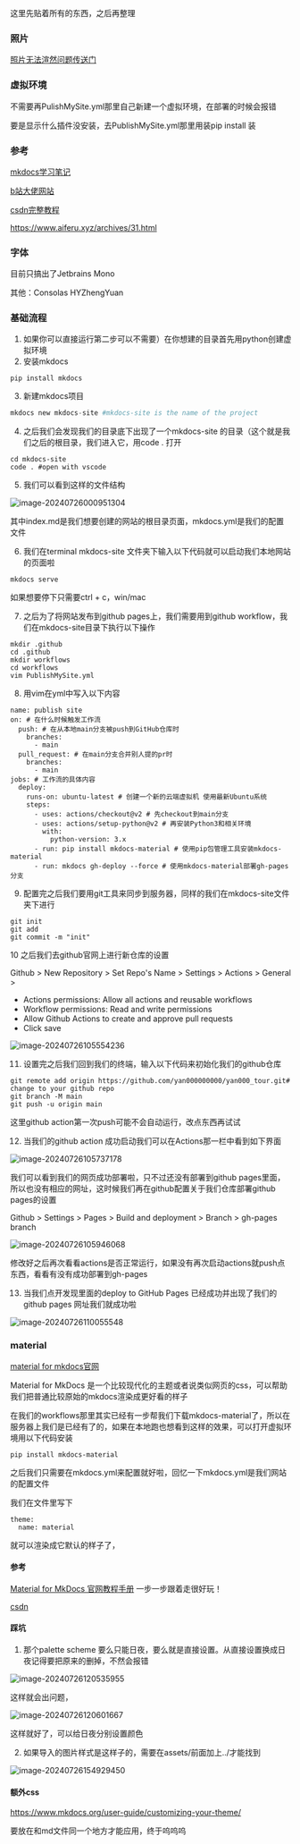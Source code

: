 这里先贴着所有的东西，之后再整理

### 照片

[照片无法渲然问题传送门](https://github.com/mkdocs/mkdocs/discussions/2754)

### 虚拟环境

不需要再PulishMySite.yml那里自己新建一个虚拟环境，在部署的时候会报错

要是显示什么插件没安装，去PublishMySite.yml那里用装pip install 装

### 参考

[mkdocs学习笔记](https://blog.xiiigame.com/2021-03-02-mkdocs-material学习笔记/)

[b站大佬网站](https://yang-xijie.github.io/BLOG/Markdown/github-pages/)

[csdn完整教程](https://blog.csdn.net/m0_63203517/article/details/129755527)

https://www.aiferu.xyz/archives/31.html

### 字体

目前只搞出了Jetbrains Mono

其他：Consolas HYZhengYuan

### 基础流程

1. 如果你可以直接运行第二步可以不需要）在你想建的目录首先用python创建虚拟环境
2. 安装mkdocs

```
pip install mkdocs 
```

3. 新建mkdocs项目

```python
mkdocs new mkdocs-site #mkdocs-site is the name of the project
```

4. 之后我们会发现我们的目录底下出现了一个mkdocs-site 的目录（这个就是我们之后的根目录，我们进入它，用code . 打开

```
cd mkdocs-site
code . #open with vscode 
```

5. 我们可以看到这样的文件结构

![image-20240726000951304](assets/image-20240726000951304.png)

其中index.md是我们想要创建的网站的根目录页面，mkdocs.yml是我们的配置文件

6. 我们在terminal mkdocs-site 文件夹下输入以下代码就可以启动我们本地网站的页面啦

```
mkdocs serve
```

如果想要停下只需要ctrl + c，win/mac

7. 之后为了将网站发布到github pages上，我们需要用到github workflow，我们在mkdocs-site目录下执行以下操作

```
mkdir .github
cd .github
mkdir workflows
cd workflows
vim PublishMySite.yml
```

8. 用vim在yml中写入以下内容

```
name: publish site
on: # 在什么时候触发工作流
  push: # 在从本地main分支被push到GitHub仓库时
    branches:
      - main
  pull_request: # 在main分支合并别人提的pr时
    branches:
      - main
jobs: # 工作流的具体内容
  deploy:
    runs-on: ubuntu-latest # 创建一个新的云端虚拟机 使用最新Ubuntu系统
    steps:
      - uses: actions/checkout@v2 # 先checkout到main分支
      - uses: actions/setup-python@v2 # 再安装Python3和相关环境
        with:
          python-version: 3.x
      - run: pip install mkdocs-material # 使用pip包管理工具安装mkdocs-material
      - run: mkdocs gh-deploy --force # 使用mkdocs-material部署gh-pages分支
```

9. 配置完之后我们要用git工具来同步到服务器，同样的我们在mkdocs-site文件夹下进行

```
git init
git add
git commit -m "init"
```

10 之后我们去github官网上进行新仓库的设置

Github > New Repository > Set Repo's Name > Settings > Actions > General >

* Actions permissions: Allow all actions and reusable workflows
* Workflow permissions: Read and write permissions
* Allow Github Actions to create and approve pull requests
* Click save

![image-20240726105554236](assets/image-20240726105554236.png)

11. 设置完之后我们回到我们的终端，输入以下代码来初始化我们的github仓库

```
git remote add origin https://github.com/yan000000000/yan000_tour.git# change to your github repo
git branch -M main
git push -u origin main
```

这里github action第一次push可能不会自动运行，改点东西再试试

12. 当我们的github action 成功启动我们可以在Actions那一栏中看到如下界面

![image-20240726105737178](assets/image-20240726105737178.png)

我们可以看到我们的网页成功部署啦，只不过还没有部署到github pages里面，所以也没有相应的网址，这时候我们再在github配置关于我们仓库部署github pages的设置

Github > Settings > Pages > Build and deployment > Branch > gh-pages branch

![image-20240726105946068](assets/image-20240726105946068.png)

修改好之后再次看看actions是否正常运行，如果没有再次启动actions就push点东西，看看有没有成功部署到gh-pages

13. 当我们点开发现里面的deploy to GitHub Pages 已经成功并出现了我们的github pages 网址我们就成功啦

![image-20240726110055548](assets/image-20240726110055548.png)

### material

[material for mkdocs官网](https://squidfunk.github.io/mkdocs-material/)

Material for MkDocs 是一个比较现代化的主题或者说类似网页的css，可以帮助我们把普通比较原始的mkdocs渲染成更好看的样子

在我们的workflows那里其实已经有一步帮我们下载mkdocs-material了，所以在服务器上我们是已经有了的，如果在本地跑也想看到这样的效果，可以打开虚拟环境用以下代码安装

```
pip install mkdocs-material
```

之后我们只需要在mkdocs.yml来配置就好啦，回忆一下mkdocs.yml是我们网站的配置文件

我们在文件里写下

```
theme: 
  name: material
```

就可以渲染成它默认的样子了，

#### 参考

[Material for MkDocs 官网教程手册](https://squidfunk.github.io/mkdocs-material/setup/changing-the-colors/) 一步一步跟着走很好玩！

[csdn](https://blog.csdn.net/m0_63203517/article/details/129765689)

#### 踩坑

1. 那个palette scheme 要么只能日夜，要么就是直接设置。从直接设置换成日夜记得要把原来的删掉，不然会报错

![image-20240726120535955](assets/image-20240726120535955.png)

这样就会出问题，

![image-20240726120601667](assets/image-20240726120601667.png)

这样就好了，可以给日夜分别设置颜色

2. 如果导入的图片样式是这样子的，需要在assets/前面加上../才能找到

![image-20240726154929450](assets/image-20240726154929450.png)

#### 额外css

https://www.mkdocs.org/user-guide/customizing-your-theme/

要放在和md文件同一个地方才能应用，终于呜呜呜
